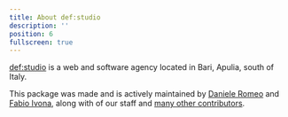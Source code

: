 ```yaml
---
title: About def:studio
description: ''
position: 6
fullscreen: true
---
```


[def:studio](https://github.com/def-studio) is a web and software agency located in Bari, Apulia, south of Italy.

This package was made and is actively maintained by [Daniele Romeo](mailto:danieleromeo@defstudio.it) and [Fabio Ivona](mailto:fabio.ivona@defstudio.it), along with of our staff and [many other contributors](https://github.com/def-studio/pest-plugin-laravel-expectations/graphs/contributors).
